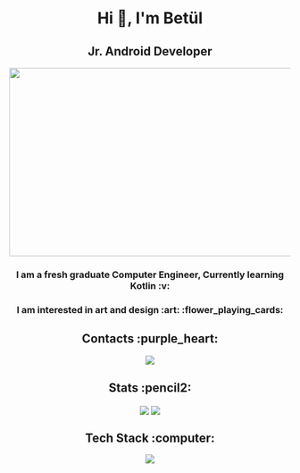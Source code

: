 <h1 align="center">Hi 👋, I'm Betül</h1>

<h2 align="center">Jr. Android Developer </h2>

<p align="center">
  <img src="https://github.com/betulAkgull/betulAkgull/assets/76072632/9fd1d99c-3ae6-478e-a0b4-7bc3c47793b7" width="550" height="337">
</p>

<h3 align="center"> I am a fresh graduate Computer Engineer, Currently learning Kotlin  :v: </h3>
<h3 align="center"> I am interested in art and design :art: :flower_playing_cards: </h3>
<h2 align = "center"> Contacts :purple_heart: </h2>

<p align="center">
  <a href="https://www.linkedin.com/in/betulakgul/">
    <img src="https://skillicons.dev/icons?i=linkedin&theme=light" />
  </a>
</p>

<h2 align = "center"> Stats :pencil2: </h2>
<p align="center">
  <a href="https://github.com/anuraghazra/github-readme-stats"><img align="center" src="https://github-readme-streak-stats.herokuapp.com/?user=betulAkgull&theme=radical&hide_border=true" /></a> 
  <a href="https://github.com/anuraghazra/github-readme-stats"><img align="center" src="https://github-readme-stats.vercel.app/api/top-langs/?username=betulAkgull&theme=radical&show_icons=true&hide_border=true&layout=compact" /></a>
</p>

<h2 align = "center"> Tech Stack :computer: </h2>
<p align="center">
  <a href="https://skillicons.dev">
    <img src="https://skillicons.dev/icons?i=kotlin,java,python,html,css,mysql,firebase,figma,illustrator&theme=light" />
  </a>
</p>


